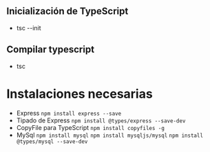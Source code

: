 ## Inicialización de TypeScript
- tsc --init

## Compilar typescript
- tsc

# Instalaciones necesarias
- Express `npm install express --save`
- Tipado de Express `npm install @types/express --save-dev`
- CopyFile para TypeScript `npm install copyfiles -g`
- MySql `npm install mysql` `npm install mysqljs/mysql` `npm install @types/mysql --save-dev`